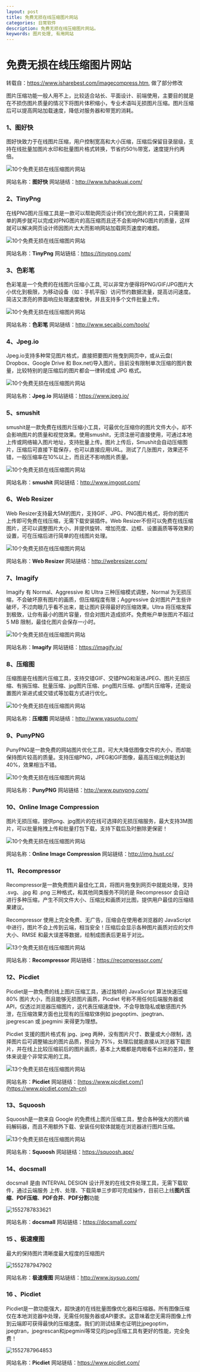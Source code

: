 ```yaml
---
layout: post
title: 免费无损在线压缩图片网站
categories: 日常软件
description: 免费无损在线压缩图片网站。
keywords: 图片处理, 有用网站
---
```


# 免费无损在线压缩图片网站

转载自：<https://www.isharebest.com/imagecompress.htm>, 做了部分修改



图片压缩功能一般人用不上，比较适合站长、平面设计、前端使用，主要目的就是在不损伤图片质量的情况下将图片体积缩小，专业术语叫无损图片压缩。图片压缩后可以提高网站加载速度，降低对服务器和带宽的消耗。

### 1、图好快

图好快致力于在线图片压缩，用户控制宽高和大小压缩，压缩后保留目录层级，支持在线批量加图片水印和批量图片格式转换，节省约50％带宽，速度提升约两倍。

![10个免费无损在线压缩图片网站](https://img.isharebest.com/2016102303.jpg)

网站名称：**图好快**
网站链结：<http://www.tuhaokuai.com/>

### 2、TinyPng

在线PNG图片压缩工具是一款可以帮助网页设计师们优化图片的工具，只需要简单的两步就可以完成对PNG图片的高压缩而且还不会影响PNG图片的质量，这样就可以解决网页设计师因图片太大而影响网站加载网页速度的难题。

![10个免费无损在线压缩图片网站](https://img.isharebest.com/2016102304.jpg)

网站名称：**TinyPng**
网站链结：<https://tinypng.com/>

### 3、色彩笔

色彩笔是一个免费的在线图片压缩小工具, 可以非常方便得将PNG/GIF/JPG图片大小优化到极限，为移动设备（如：手机平版）访问节约数据流量，提高访问速度。简洁又漂亮的界面响应处理速度极快，并且支持多个文件批量上传。

![10个免费无损在线压缩图片网站](https://img.isharebest.com/2016102305.jpg)

网站名称：**色彩笔**
网站链结：<http://www.secaibi.com/tools/>

### 4、Jpeg.io

Jpeg.io支持多种常见图片格式，直接把要图片拖曳到网页中，或从云盘( Dropbox、Google Drive 和 Box.net)导入图片。目前没有限制单次压缩的图片数量，比较特别的是压缩后的图片都会一律转成成 JPG 格式。

![10个免费无损在线压缩图片网站](https://img.isharebest.com/2016102306.jpg)

网站名称：**Jpeg.io**
网站链结：<https://www.jpeg.io/>

### 5、smushit

smushit是一款免费在线图片压缩小工具，可最优化压缩你的图片文件大小，却不会影响图片的质量和视觉效果。使用smushit，无须注册可直接使用，可通过本地上传或网络输入图片地址，支持批量上传。图片上传后，Smushit会自动压缩图片，压缩后可直接下载保存，也可以直接应用URL。测试了几张图片，效果还不错，一般压缩率在10%以上，而且还不影响图片质量。

![10个免费无损在线压缩图片网站](https://img.isharebest.com/2016102307.jpg)

网站名称：**smushit**
网站链结：<http://www.imgopt.com/>

### 6、Web Resizer

Web Resizer支持最大5M的图片，支持GIF、JPG、PNG图片格式，将你的图片上传即可免费在线压缩，无需下载安装插件。Web Resizer不但可以免费在线压缩图片，还可以调整图片大小，并提供旋转、增加亮度、边框、设置画质等等效果的设置，可在压缩后进行简单的在线图片处理。

![10个免费无损在线压缩图片网站](https://img.isharebest.com/2016102308.jpg)

网站名称：**Web Resizer**
网站链结：<http://webresizer.com/>

### 7、Imagify

Imagify 有 Normal、Aggressive 和 Ultra 三种压缩模式调整，Normal 为无损压缩，不会破坏原有图片的画质，但压缩程度有限；Aggressive 会对图片产生些许破坏，不过肉眼几乎看不出来，能让图片获得最好的压缩效果。Ultra 将压缩发挥到极致，让你有最小的图片容量，但会对图片造成损坏。免费帐户单张图片不超过 5 MB 限制，最佳化图片会保存一小时。

![10个免费无损在线压缩图片网站](https://img.isharebest.com/2016102309.jpg)

网站名称：**Imagify**
网站链结：<https://imagify.io/>

### 8、压缩图

压缩图是在线图片压缩工具，支持交错GIF、交错PNG和渐进JPEG、图片无损压缩、有捐压缩、批量压缩、jpg图片压缩、png图片压缩、gif图片压缩等，还能设置图片渐进式或交错式等加载方式进行优化。

![10个免费无损在线压缩图片网站](https://img.isharebest.com/2016102310.jpg)

网站名称：**压缩图**
网站链结：<http://www.yasuotu.com/>

### 9、PunyPNG

PunyPNG是一款免费的网站图片优化工具，可大大降低图像文件的大小，而却能保持图片较高的质量。支持压缩PNG，JPEG和GIF图像，最高压缩比例能达到40%，效果相当不错。

![10个免费无损在线压缩图片网站](https://img.isharebest.com/2016102311.jpg)

网站名称：**PunyPNG**
网站链结：<http://www.punypng.com/>

### 10、Online Image Compression

图片无损压缩，提供png、jpg图片的在线可选择的无损压缩服务，最大支持3M图片，可以批量拖拽上传和批量打包下载，支持下载后及时删除更保密！

![10个免费无损在线压缩图片网站](https://img.isharebest.com/2016102312.jpg)

网站名称：**Online Image Compression**
网站链结：<http://img.hust.cc/>

### 11、Recompressor

Recompressor是一款免费图片最佳化工具，将图片拖曳到网页中就能处理，支持 .svg、.jpg 和 .png 三种格式，和其他同类服务不同的是 Recompressor 会自动进行多种压缩，产生不同文件大小、压缩比和画质对比图，提供用户最佳的压缩结果建议。

Recompressor 使用上完全免费、无广告，压缩会在使用者浏览器的 JavaScript 中进行，图片不会上传到云端，相当安全！压缩后会显示各种图片画质对应的文件大小、RMSE 和最大误差等数据，绘制成图表后更易于对比。

![13个免费无损在线压缩图片网站](https://img.isharebest.com/20190223100638_lZndsy_1.jpeg)

网站名称：**Recompressor**
网站链结：<https://recompressor.com/>

### 12、Picdiet

Picdiet是一款免费的线上图片压缩工具，通过独特的 JavaScript 算法快速压缩 80% 图片大小，而且能够无损图片画质，Picdiet 号称不用任何后端服务器或 API，仅透过浏览器压缩图片，这代表压缩速度快，不会导致隐私或敏感图片外泄，在压缩效果方面也比现有的压缩软体例如 jpegoptim、jpegtran、jpegrescan 或 jpegmini 来得更为理想。

Picdiet 支援的图片格式有 jpg、jpeg 两种，没有图片尺寸、数量或大小限制，选择图片后可调整输出的图片品质，预设为 75%，处理后就能直接从浏览器下载图片，并在线上比较压缩前后的图片画质，基本上大概都是肉眼看不出来的差异，整体来说是个非常实用的工具。

![13个免费无损在线压缩图片网站](https://img.isharebest.com/20190223100638_l1BzFP_2.jpeg)

网站名称：**Picdiet**
网站链结：[https://www.picdiet.com/](https://www.picdiet.com/zh-cn)

### 13、Squoosh

Squoosh是一款来自 Google 的免费线上图片压缩工具，整合各种强大的图片编码解码器，而且不用额外下载、安装任何软体就能在浏览器进行图片压缩。

![13个免费无损在线压缩图片网站](https://img.isharebest.com/20190223100638_xThGZS_3.jpeg)

网站名称：**Squoosh**
网站链结：<https://squoosh.app/>



### 14、docsmall

docsmall 是由 INTERVAL DESIGN 设计开发的在线文件处理工具，无需下载软件，通过云端服务
上传、处理、下载简单三步即可完成操作，目前已上线**图片压缩**、**PDF压缩**、**PDF合并**、**PDF分割**功能

![1552787833621](/images/2019-02-19-免费无损在线压缩图片网站/1552787833621.png)

网站名称：**docsmall**
网站链结：<https://docsmall.com/>



### 15 、极速瘦图

最大的保持图片清晰度最大程度的压缩图片

![1552787947902](/images/2019-02-19-免费无损在线压缩图片网站/1552787947902.png)

网站名称：**极速瘦图**
网站链结：<http://www.jsysuo.com/>

### 16 、Picdiet

Picdiet是一款功能强大，超快速的在线批量图像优化器和压缩器。所有图像压缩仅在本地浏览器中处理，无需任何服务器或API要求。这意味着您无需将图像上传到云端即可获得最快的压缩速度。我们的测试结果也证明比jpegoptim，jpegtran，jpegrescan和jpegmini等常见的jpeg压缩工具有更好的性能，完全免费！

![1552787964853](/images/2019-02-19-免费无损在线压缩图片网站/1552787964853.png)

网站名称：**Picdiet**
网站链结：<https://www.picdiet.com/>